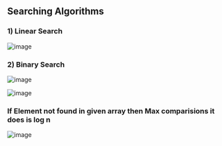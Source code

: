 ## Searching Algorithms

### 1) Linear Search

![image](https://user-images.githubusercontent.com/49062060/219708798-54e0075f-8626-4328-989c-9fbde913bfa8.png)


### 2) Binary Search

![image](https://user-images.githubusercontent.com/49062060/219845332-f6894ce8-50d6-4171-a6e2-a5c909679102.png)

![image](https://user-images.githubusercontent.com/49062060/219845309-1033cb50-2e80-44ec-854d-c2033276d538.png)

### If Element not found in given array then Max comparisions it does is log n
![image](https://user-images.githubusercontent.com/49062060/219845553-cf90495e-e6ac-492e-b5c7-d75455a1e09d.png)
